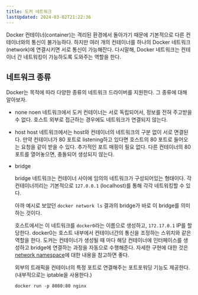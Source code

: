```yaml
---
title: 도커 네트워크
lastUpdated: 2024-03-02T21:22:36
---
```


Docker 컨테이너(container)는 격리된 환경에서 돌아가기 때문에 기본적으로 다른 컨테이너와의 통신이 불가능하다. 하지만 여러 개의 컨테이너를 하나의 Docker 네트워크(network)에 연결시키면 서로 통신이 가능해잔다. 다시말해, Docker 네트워크는 컨테이너 간 네트워킹이 가능하도록 도와주는 역할을 한다.

## 네트워크 종류

Docker는 목적에 따라 다양한 종류의 네트워크 드라이버를 지원한다. 그 종류에 대해 알아보자. 

- none
    noen 네트워크에서 도커 컨테이너는 서로 독립되어서, 정보를 전혀 주고받을 수 없다. 호스트 외부로 접근하는 경우에도 네트워크가 연결되지 않는다.

- host
    host 네트워크에서는 host와 컨테이너의 네트워크의 구분 없이 서로 면결된다. 만약 컨테이너가 80 포트로 listening하고 있다면 호스트의 80 포트로 들어오는 요청을 같이 받을 수 있다. 추가적인 포트 매핑이 필요 없다.
    다른 컨테이너의 80 포트를 열어놓으면, 충돌되어 생성되지 않는다.

- bridge

    bridge 네트워크는 컨테이너 사이에 임의의 네트워크가 구성되어있는 형태이다. 각 컨테이너끼리는 기본적으로 `127.0.0.1` (localhost)를 통해 각각 네트워킹할 수 있다.

    아까 예시로 보았던 `docker network ls` 결과의 bridge가 바로 이 bridge를 의미하는 것이다. 

    호스트에서는 이 네트워크를 `docker0`라는 이름으로 생성하고, `172.17.0.1` IP를 할당한다. docker0는 호스트 내부에서 컨테이너간의 통신을 조정하는 스위치와 같은 역할을 한다. 도커는 컨테이너가 생성될 때 마다 해당 컨테이너에 인터페이스를 생성하고 bridge에 연결하는 과정을 자동으로 수행해준다. 자세한 구현에 대한 것은 [network namespace](../linux/network namespaces.md)에 대한 내용을 참고하면 좋다.

    외부의 트래픽을 컨테이너의 특정 포트로 연결해주는 포트포워딩 기능도 제공한다. (내부적으로는 iptable을 사용한다.)
        
    ```
    docker run -p 8080:80 nginx
    ```